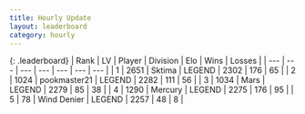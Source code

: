 ```yaml
---
title: Hourly Update
layout: leaderboard
category: hourly
---
```


{: .leaderboard}
| Rank | LV | Player | Division | Elo | Wins | Losses |
| --- | --- | --- | --- | --- | --- | --- |
| <span data-change="0">1</span> | 2651 | <span title="ID: 353063">Sktima</span> | LEGEND | <span data-change="0">2302</span> | <span data-change="0">176</span> | <span data-change="0">65</span> |
| <span data-change="0">2</span> | 1024 | <span title="ID: 652474">pookmaster21</span> | LEGEND | <span data-change="0">2282</span> | <span data-change="0">111</span> | <span data-change="0">56</span> |
| <span data-change="0">3</span> | 1034 | <span title="ID: 651782">Mаrs</span> | LEGEND | <span data-change="0">2279</span> | <span data-change="0">85</span> | <span data-change="0">38</span> |
| <span data-change="3">4</span> | 1290 | <span title="ID: 692745">Mercury</span> | LEGEND | <span data-change="28">2275</span> | <span data-change="7">176</span> | <span data-change="1">95</span> |
| <span data-change="-1">5</span> | 78 | <span title="ID: 742601">Wind Denier</span> | LEGEND | <span data-change="0">2257</span> | <span data-change="0">48</span> | <span data-change="0">8</span> |